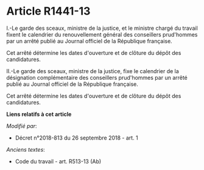# Article R1441-13

I.-Le garde des sceaux, ministre de la justice, et le ministre chargé du travail fixent le calendrier du renouvellement
général des conseillers prud'hommes par un arrêté publié au Journal officiel de la République française.

Cet arrêté détermine les dates d'ouverture et de clôture du dépôt des candidatures.

II.-Le garde des sceaux, ministre de la justice, fixe le calendrier de la désignation complémentaire des conseillers
prud'hommes par un arrêté publié au Journal officiel de la République française.

Cet arrêté détermine les dates d'ouverture et de clôture du dépôt des candidatures.

**Liens relatifs à cet article**

_Modifié par_:

  - Décret n°2018-813 du 26 septembre 2018 - art. 1

_Anciens textes_:

  - Code du travail - art. R513-13 (Ab)
